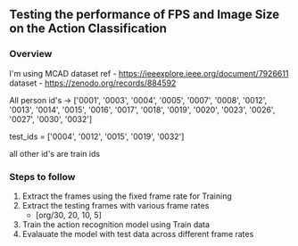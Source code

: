 ## Testing the performance of FPS and Image Size on the Action Classification

### Overview
I'm using MCAD dataset
ref - https://ieeexplore.ieee.org/document/7926611
dataset - https://zenodo.org/records/884592

All person id's -> ['0001', '0003', '0004', '0005', '0007', '0008', '0012', '0013', '0014', '0015', '0016', '0017', '0018', '0019', '0020', '0023', '0026', '0027', '0030', '0032']

test_ids = ['0004', '0012', '0015', '0019', '0032']

all other id's are train ids


### Steps to follow
1. Extract the frames using the fixed frame rate for Training
2. Extract the testing frames with various frame rates
    - [org/30, 20, 10, 5]
3. Train the action recognition model using Train data
4. Evalauate the model with test data across different frame rates



